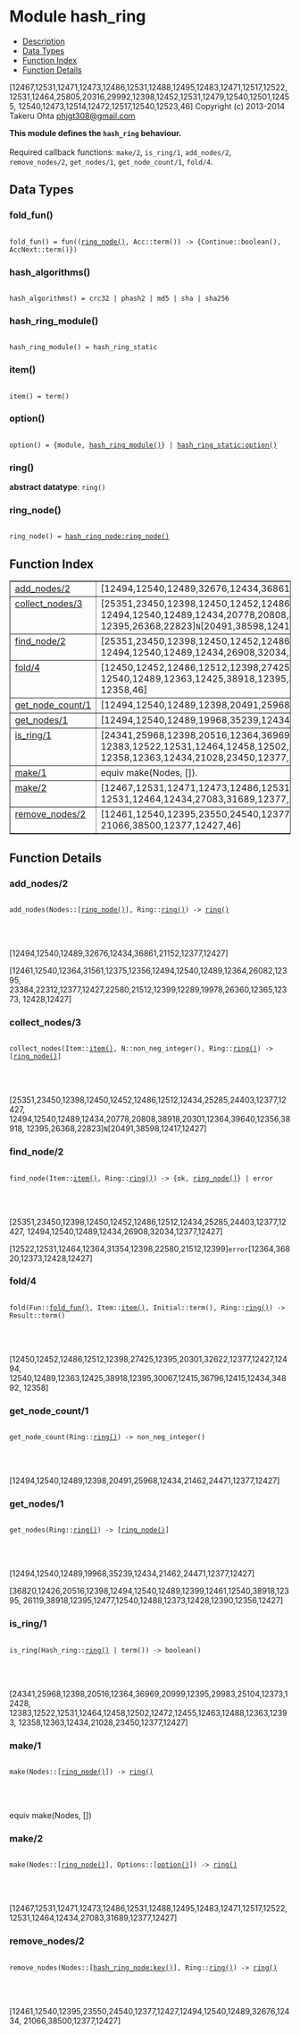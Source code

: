 

# Module hash_ring #
* [Description](#description)
* [Data Types](#types)
* [Function Index](#index)
* [Function Details](#functions)


[12467,12531,12471,12473,12486,12531,12488,12495,12483,12471,12517,12522,
 12531,12464,25805,20316,29992,12398,12452,12531,12479,12540,12501,12455,
 12540,12473,12514,12472,12517,12540,12523,46]
Copyright (c) 2013-2014 Takeru Ohta <phjgt308@gmail.com>


__This module defines the `hash_ring` behaviour.__
<br></br>
 Required callback functions: `make/2`, `is_ring/1`, `add_nodes/2`, `remove_nodes/2`, `get_nodes/1`, `get_node_count/1`, `fold/4`.

<a name="types"></a>

## Data Types ##




### <a name="type-fold_fun">fold_fun()</a> ###



<pre><code>
fold_fun() = fun((<a href="#type-ring_node">ring_node()</a>, Acc::term()) -&gt; {Continue::boolean(), AccNext::term()})
</code></pre>





### <a name="type-hash_algorithms">hash_algorithms()</a> ###



<pre><code>
hash_algorithms() = crc32 | phash2 | md5 | sha | sha256
</code></pre>





### <a name="type-hash_ring_module">hash_ring_module()</a> ###



<pre><code>
hash_ring_module() = hash_ring_static
</code></pre>





### <a name="type-item">item()</a> ###



<pre><code>
item() = term()
</code></pre>





### <a name="type-option">option()</a> ###



<pre><code>
option() = {module, <a href="#type-hash_ring_module">hash_ring_module()</a>} | <a href="hash_ring_static.md#type-option">hash_ring_static:option()</a>
</code></pre>





### <a name="type-ring">ring()</a> ###


__abstract datatype__: `ring()`




### <a name="type-ring_node">ring_node()</a> ###



<pre><code>
ring_node() = <a href="hash_ring_node.md#type-ring_node">hash_ring_node:ring_node()</a>
</code></pre>


<a name="index"></a>

## Function Index ##


<table width="100%" border="1" cellspacing="0" cellpadding="2" summary="function index"><tr><td valign="top"><a href="#add_nodes-2">add_nodes/2</a></td><td>[12494,12540,12489,32676,12434,36861,21152,12377,12427,46]</td></tr><tr><td valign="top"><a href="#collect_nodes-3">collect_nodes/3</a></td><td>[25351,23450,12398,12450,12452,12486,12512,12434,25285,24403,12377,12427,
 12494,12540,12489,12434,20778,20808,38918,20301,12364,39640,12356,38918,
 12395,26368,22823]<code>N</code>[20491,38598,12417,12427,46]</td></tr><tr><td valign="top"><a href="#find_node-2">find_node/2</a></td><td>[25351,23450,12398,12450,12452,12486,12512,12434,25285,24403,12377,12427,
 12494,12540,12489,12434,26908,32034,12377,12427,46]</td></tr><tr><td valign="top"><a href="#fold-4">fold/4</a></td><td>[12450,12452,12486,12512,12398,27425,12395,20301,32622,12377,12427,12494,
 12540,12489,12363,12425,38918,12395,30067,12415,36796,12415,12434,34892,
 12358,46]</td></tr><tr><td valign="top"><a href="#get_node_count-1">get_node_count/1</a></td><td>[12494,12540,12489,12398,20491,25968,12434,21462,24471,12377,12427,46]</td></tr><tr><td valign="top"><a href="#get_nodes-1">get_nodes/1</a></td><td>[12494,12540,12489,19968,35239,12434,21462,24471,12377,12427,46]</td></tr><tr><td valign="top"><a href="#is_ring-1">is_ring/1</a></td><td>[24341,25968,12398,20516,12364,36969,20999,12395,29983,25104,12373,12428,
 12383,12522,12531,12464,12458,12502,12472,12455,12463,12488,12363,12393,
 12358,12363,12434,21028,23450,12377,12427,46]</td></tr><tr><td valign="top"><a href="#make-1">make/1</a></td><td>equiv make(Nodes, []).</td></tr><tr><td valign="top"><a href="#make-2">make/2</a></td><td>[12467,12531,12471,12473,12486,12531,12488,12495,12483,12471,12517,12522,
 12531,12464,12434,27083,31689,12377,12427,46]</td></tr><tr><td valign="top"><a href="#remove_nodes-2">remove_nodes/2</a></td><td>[12461,12540,12395,23550,24540,12377,12427,12494,12540,12489,32676,12434,
 21066,38500,12377,12427,46]</td></tr></table>


<a name="functions"></a>

## Function Details ##

<a name="add_nodes-2"></a>

### add_nodes/2 ###


<pre><code>
add_nodes(Nodes::[<a href="#type-ring_node">ring_node()</a>], Ring::<a href="#type-ring">ring()</a>) -&gt; <a href="#type-ring">ring()</a>
</code></pre>

<br></br>



[12494,12540,12489,32676,12434,36861,21152,12377,12427]


[12461,12540,12364,31561,12375,12356,12494,12540,12489,12364,26082,12395,
 23384,22312,12377,12427,22580,21512,12399,12289,19978,26360,12365,12373,
 12428,12427]
<a name="collect_nodes-3"></a>

### collect_nodes/3 ###


<pre><code>
collect_nodes(Item::<a href="#type-item">item()</a>, N::non_neg_integer(), Ring::<a href="#type-ring">ring()</a>) -&gt; [<a href="#type-ring_node">ring_node()</a>]
</code></pre>

<br></br>


[25351,23450,12398,12450,12452,12486,12512,12434,25285,24403,12377,12427,
 12494,12540,12489,12434,20778,20808,38918,20301,12364,39640,12356,38918,
 12395,26368,22823]`N`[20491,38598,12417,12427]
<a name="find_node-2"></a>

### find_node/2 ###


<pre><code>
find_node(Item::<a href="#type-item">item()</a>, Ring::<a href="#type-ring">ring()</a>) -&gt; {ok, <a href="#type-ring_node">ring_node()</a>} | error
</code></pre>

<br></br>



[25351,23450,12398,12450,12452,12486,12512,12434,25285,24403,12377,12427,
 12494,12540,12489,12434,26908,32034,12377,12427]


[12522,12531,12464,12364,31354,12398,22580,21512,12399]`error`[12364,36820,12373,12428,12427]
<a name="fold-4"></a>

### fold/4 ###


<pre><code>
fold(Fun::<a href="#type-fold_fun">fold_fun()</a>, Item::<a href="#type-item">item()</a>, Initial::term(), Ring::<a href="#type-ring">ring()</a>) -&gt; Result::term()
</code></pre>

<br></br>


[12450,12452,12486,12512,12398,27425,12395,20301,32622,12377,12427,12494,
 12540,12489,12363,12425,38918,12395,30067,12415,36796,12415,12434,34892,
 12358]
<a name="get_node_count-1"></a>

### get_node_count/1 ###


<pre><code>
get_node_count(Ring::<a href="#type-ring">ring()</a>) -&gt; non_neg_integer()
</code></pre>

<br></br>


[12494,12540,12489,12398,20491,25968,12434,21462,24471,12377,12427]
<a name="get_nodes-1"></a>

### get_nodes/1 ###


<pre><code>
get_nodes(Ring::<a href="#type-ring">ring()</a>) -&gt; [<a href="#type-ring_node">ring_node()</a>]
</code></pre>

<br></br>



[12494,12540,12489,19968,35239,12434,21462,24471,12377,12427]


[36820,12426,20516,12398,12494,12540,12489,12399,12461,12540,38918,12395,
 26119,38918,12395,12477,12540,12488,12373,12428,12390,12356,12427]
<a name="is_ring-1"></a>

### is_ring/1 ###


<pre><code>
is_ring(Hash_ring::<a href="#type-ring">ring()</a> | term()) -&gt; boolean()
</code></pre>

<br></br>


[24341,25968,12398,20516,12364,36969,20999,12395,29983,25104,12373,12428,
 12383,12522,12531,12464,12458,12502,12472,12455,12463,12488,12363,12393,
 12358,12363,12434,21028,23450,12377,12427]
<a name="make-1"></a>

### make/1 ###


<pre><code>
make(Nodes::[<a href="#type-ring_node">ring_node()</a>]) -&gt; <a href="#type-ring">ring()</a>
</code></pre>

<br></br>


equiv make(Nodes, [])
<a name="make-2"></a>

### make/2 ###


<pre><code>
make(Nodes::[<a href="#type-ring_node">ring_node()</a>], Options::[<a href="#type-option">option()</a>]) -&gt; <a href="#type-ring">ring()</a>
</code></pre>

<br></br>


[12467,12531,12471,12473,12486,12531,12488,12495,12483,12471,12517,12522,
 12531,12464,12434,27083,31689,12377,12427]
<a name="remove_nodes-2"></a>

### remove_nodes/2 ###


<pre><code>
remove_nodes(Nodes::[<a href="hash_ring_node.md#type-key">hash_ring_node:key()</a>], Ring::<a href="#type-ring">ring()</a>) -&gt; <a href="#type-ring">ring()</a>
</code></pre>

<br></br>


[12461,12540,12395,23550,24540,12377,12427,12494,12540,12489,32676,12434,
 21066,38500,12377,12427]

